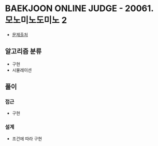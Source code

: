 # BAEKJOON ONLINE JUDGE - 20061. 모노미노도미노 2

- [문제출처](https://www.acmicpc.net/problem/20061 '20061. 모노미노도미노 2')

## 알고리즘 분류

- 구현
- 시뮬레이션

## 풀이

### 접근

- 구현

### 설계

- 조건에 따라 구현
